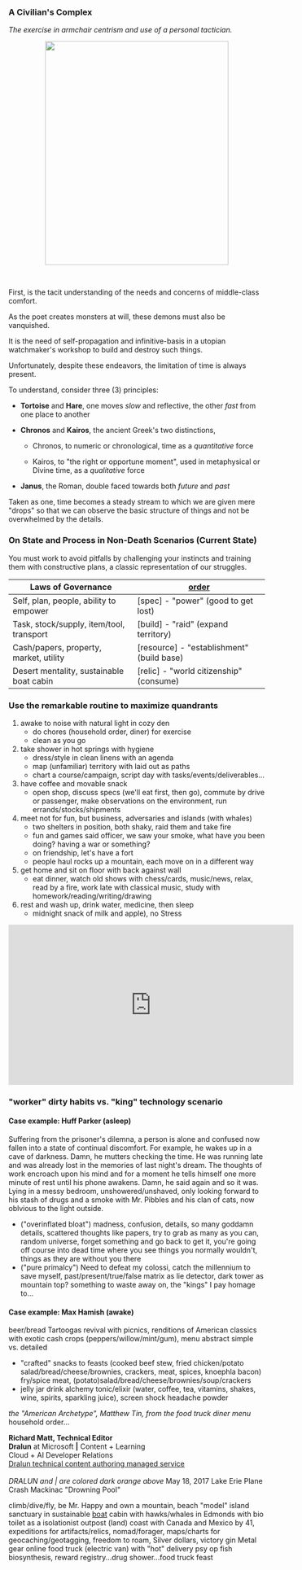### A Civilian's Complex

*The exercise in armchair centrism and use of a personal tactician.*

<p align="center">
  <img src="https://github.com/nfnth/res/raw/main/site/coat.png" width="360" height="440" /></p><br/>

First, is the tacit understanding of the needs and concerns of middle-class comfort.

As the poet creates monsters at will, these demons must also be vanquished. 

It is the need of self-propagation and infinitive-basis in a utopian watchmaker's workshop to build and destroy such things. 

Unfortunately, despite these endeavors, the limitation of time is always present.

To understand, consider three (3) principles:

- **Tortoise** and **Hare**, one moves *slow* and reflective, the other *fast* from one place to another

- **Chronos** and **Kairos**, the ancient Greek's two distinctions,

    - Chronos, to numeric or chronological, time as a *quantitative* force

    - Kairos, to "the right or opportune moment", used in metaphysical or Divine time, as a *qualitative* force

- **Janus**, the Roman, double faced towards both *future* and *past*

Taken as one, time becomes a steady stream to which we are given mere "drops" so that we can observe the basic structure of things and not be overwhelmed by the details.

### On State and Process in Non-Death Scenarios (Current State)

You must work to avoid pitfalls by challenging your instincts and training them with constructive plans, a classic representation of our struggles.

 [order]: past/present/true/false (suit quadrant?)

|Laws of Governance|[order]|
|-|-|
|Self, plan, people, ability to empower|[spec] - "power" (good to get lost)|
|Task, stock/supply, item/tool, transport|[build] - "raid" (expand territory)|
|Cash/papers, property, market, utility|[resource] - "establishment" (build base)|
|Desert mentality, sustainable boat cabin|[relic] - "world citizenship" (consume)|

### Use the remarkable routine to maximize quandrants

1. awake to noise with natural light in cozy den
    - do chores (household order, diner) for exercise
    - clean as you go
1. take shower in hot springs with hygiene
    - dress/style in clean linens with an agenda
    - map (unfamiliar) territory with laid out as paths
    - chart a course/campaign, script day with tasks/events/deliverables...
1. have coffee and movable snack
    - open shop, discuss specs (we'll eat first, then go), commute by drive or passenger, make observations on the environment, run errands/stocks/shipments
1. meet not for fun, but business, adversaries and islands (with whales)
    - two shelters in position, both shaky, raid them and take fire
    - fun and games said officer, we saw your smoke, what have you been doing? having a war or something? 
    - on friendship, let's have a fort
    - people haul rocks up a mountain, each move on in a different way
1. get home and sit on floor with back against wall
    - eat dinner, watch old shows with chess/cards, music/news, relax, read by a fire, work late with classical music, study with homework/reading/writing/drawing
1. rest and wash up, drink water, medicine, then sleep
    - midnight snack of milk and apple), no Stress

<iframe width="560" height="315" src="https://www.youtube.com/embed/live_stream?channel=UCn0RBSl4jMARPAhIHELZIAQ" frameborder="0" allowfullscreen></iframe>

### "worker" dirty habits vs. "king" technology scenario

#### Case example: Huff Parker (asleep)

Suffering from the prisoner's dilemna, a person is alone and confused now fallen into a state of continual discomfort. For example, he wakes up in a cave of darkness. Damn, he mutters checking the time. He was running late and was already lost in the memories of last night's dream. The thoughts of work encroach upon his mind and for a moment he tells himself one more minute of rest until his phone awakens. Damn, he said again and so it was. Lying in a messy bedroom, unshowered/unshaved, only looking forward to his stash of drugs and a smoke with Mr. Pibbles and his clan of cats, now oblvious to the light outside.

- ("overinflated bloat") madness, confusion, details, so many goddamn details, scattered thoughts like papers, try to grab as many as you can, random universe, forget something and go back to get it, you're going off course into dead time where you see things you normally wouldn't, things as they are without you there
- ("pure primalcy") Need to defeat my colossi, catch the millennium to save myself, past/present/true/false matrix as lie detector, dark tower as mountain top? something to waste away on, the "kings" I pay homage to... 

#### Case example: Max Hamish (awake)

beer/bread Tartoogas revival with picnics, renditions of American classics with exotic cash crops (peppers/willow/mint/gum), menu abstract simple vs. detailed

- "crafted" snacks to feasts (cooked beef stew, fried chicken/potato salad/bread/cheese/brownies, crackers, meat, spices, knoephla bacon) fry/spice meat, (potato)salad/bread/cheese/brownies/soup/crackers
- jelly jar drink alchemy tonic/elixir (water, coffee, tea, vitamins, shakes, wine, spirits, sparkling juice), screen shock headache powder

*the "American Archetype", Matthew Tin, from the food truck diner menu* household order...

**Richard Matt, Technical Editor**<br/>
**Dralun** at Microsoft **|** Content + Learning<br/>
Cloud + AI Developer Relations<br/>
[Dralun technical content authoring managed service](https://dralun.com)<br/><br/>
*DRALUN and | are colored dark orange above*
May 18, 2017 Lake Erie Plane Crash
Mackinac "Drowning Pool"

climb/dive/fly, be Mr. Happy and own a mountain, beach "model" island sanctuary in sustainable [boat](https://www.boattrader.com/boat/2005-catamaran-cruisers-35-vagabond-7311908/) cabin with hawks/whales in Edmonds with bio toilet as a isolationist outpost (land)
coast with Canada and Mexico by 41, expeditions for artifacts/relics, nomad/forager, maps/charts for geocaching/geotagging, freedom to roam, Silver dollars, victory gin
Metal gear
online food truck (electric van) with "hot" delivery
psy op fish biosynthesis, reward registry...drug shower...food truck feast
